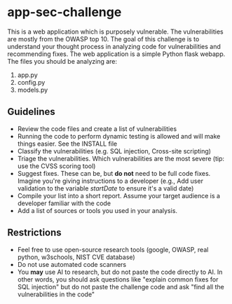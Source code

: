# app-sec-challenge

This is a web application which is purposely vulnerable. The vulnerabilities are mostly from the OWASP top 10. The goal of this challenge is to understand your thought process in analyzing code for vulnerabilities and recommending fixes. The web application is a simple Python flask webapp. The files you should be analyzing are:

 1. app.py
 2. config.py
 3. models.py

## Guidelines

 - Review the code files and create a list of vulnerabilities
 - Running the code to perform dynamic testing is allowed and will make things easier. See the INSTALL file
 - Classify the vulnerabilities (e.g. SQL injection, Cross-site scripting)
 - Triage the vulnerabilities. Which vulnerabilities are the most severe (tip: use the CVSS scoring tool)
 - Suggest fixes. These can be, but **do not** need to be full code fixes. Imagine you're giving instructions to a developer (e.g., Add user validation to the variable *startDate* to ensure it's a valid date)
 - Compile your list into a short report. Assume your target audience is a developer familiar with the code
 - Add a list of sources or tools you used in your analysis.

## Restrictions
 - Feel free to use open-source research tools (google, OWASP, real python, w3schools, NIST CVE database)
  - Do not use automated code scanners
  - You **may** use AI to research, but do not paste the code directly to AI. In other words, you should ask questions like "explain common fixes for SQL injection" but do not paste the challenge code and ask "find all the vulnerabilities in the code"


